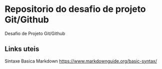 # Repositorio do desafio de projeto Git/Github
Desafio de Projeto Git/Github

## Links uteis
Sintaxe Basica Markdown https://www.markdownguide.org/basic-syntax/
